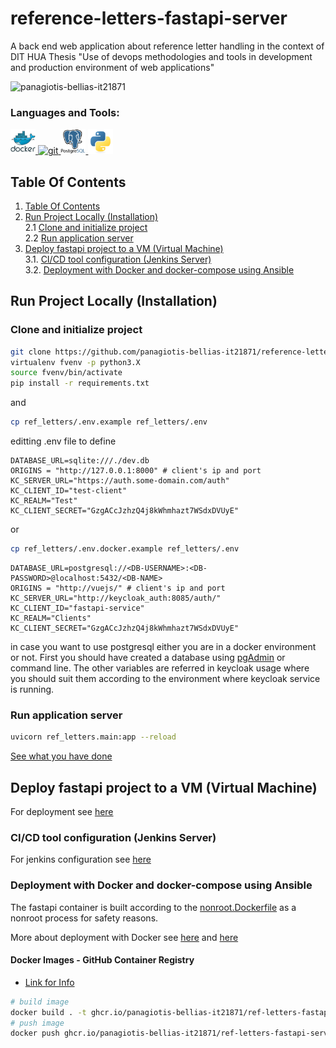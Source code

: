 # reference-letters-fastapi-server
A back end web application about reference letter handling in the context of DIT HUA Thesis "Use of devops methodologies and tools in development and production environment of web applications"

<p align="left"> <img src="https://komarev.com/ghpvc/?username=panagiotis-bellias-it21871&label=Profile%20views&color=0e75b6&style=flat" alt="panagiotis-bellias-it21871" /> </p>

<h3 align="left">Languages and Tools:</h3>
<p align="left"> <a href="https://www.docker.com/" target="_blank"> <img src="https://raw.githubusercontent.com/devicons/devicon/master/icons/docker/docker-original-wordmark.svg" alt="docker" width="40" height="40"/> </a>
<a href="https://git-scm.com/" target="_blank"> <img src="https://www.vectorlogo.zone/logos/git-scm/git-scm-icon.svg" alt="git" width="40" height="40"/> </a> <a href="https://www.postgresql.org" target="_blank"> <img src="https://raw.githubusercontent.com/devicons/devicon/master/icons/postgresql/postgresql-original-wordmark.svg" alt="postgresql" width="40" height="40"/> </a> <a href="https://www.python.org" target="_blank"> <img src="https://raw.githubusercontent.com/devicons/devicon/master/icons/python/python-original.svg" alt="python" width="40" height="40"/> </a>
</p>

<a name="contents"></a>
## Table Of Contents
1. [Table Of Contents](#contents)  
2. [Run Project Locally (Installation)](#locally)   
2.1 [Clone and initialize project](#clone)   
2.2 [Run application server](#run_server)     
3. [Deploy fastapi project to a VM (Virtual Machine)](#deployment)  
3.1. [CI/CD tool configuration (Jenkins Server)](#jenkins)  
3.2. [Deployment with Docker and docker-compose using Ansible](#docker)  

<a name="locally"></a>
## Run Project Locally (Installation)

<a name="clone"></a>
### Clone and initialize project
```bash
git clone https://github.com/panagiotis-bellias-it21871/reference-letters-fastapi-server.git
virtualenv fvenv -p python3.X
source fvenv/bin/activate
pip install -r requirements.txt
```
and
```bash
cp ref_letters/.env.example ref_letters/.env
```
editting .env file to define
```vim
DATABASE_URL=sqlite:///./dev.db
ORIGINS = "http://127.0.0.1:8000" # client's ip and port
KC_SERVER_URL="https://auth.some-domain.com/auth"
KC_CLIENT_ID="test-client"
KC_REALM="Test"
KC_CLIENT_SECRET="GzgACcJzhzQ4j8kWhmhazt7WSdxDVUyE"
```
or
```bash
cp ref_letters/.env.docker.example ref_letters/.env
```
```vim
DATABASE_URL=postgresql://<DB-USERNAME>:<DB-PASSWORD>@localhost:5432/<DB-NAME>
ORIGINS = "http://vuejs/" # client's ip and port
KC_SERVER_URL="http://keycloak_auth:8085/auth/"
KC_CLIENT_ID="fastapi-service"
KC_REALM="Clients"
KC_CLIENT_SECRET="GzgACcJzhzQ4j8kWhmhazt7WSdxDVUyE"
```
in case you want to use postgresql either you are in a docker environment or not. First you should have created a database using [pgAdmin](https://www.youtube.com/watch?v=1wvDVBjNDys) or command line.
The other variables are referred in keycloak usage where you should suit them according to the environment where keycloak service is running.

<a name="run_server"></a>
### Run application server
```bash
uvicorn ref_letters.main:app --reload
```

[See what you have done](http://127.0.0.1:8080/)

<a name="deployment"></a>
## Deploy fastapi project to a VM (Virtual Machine)
For deployment see [here](https://github.com/panagiotis-bellias-it21871/reference-letters-system#deploy-fastapi-and-vuejs-projects-to-a-vm-virtual-machine) 

<a name="jenkins"></a>
### CI/CD tool configuration (Jenkins Server)
For jenkins configuration see [here](https://github.com/panagiotis-bellias-it21871/reference-letters-system#cicd-tool-configuration-jenkins-server) 

<a name="docker"></a>
### Deployment with Docker and docker-compose using Ansible

The fastapi container is built according
to the [nonroot.Dockerfile](nonroot.Dockerfile) as a nonroot process for safety reasons.

More about deployment with Docker see [here](https://github.com/panagiotis-bellias-it21871/reference-letters-system#deployment-with-docker-and-docker-compose-using-ansible) and [here](https://github.com/panagiotis-bellias-it21871/ansible-reference-letter-code#docker)


#### Docker Images - GitHub Container Registry

* [Link for Info](https://docs.github.com/en/packages/working-with-a-github-packages-registry/working-with-the-container-registry)

```bash
# build image
docker build . -t ghcr.io/panagiotis-bellias-it21871/ref-letters-fastapi-server:latest -f nonroot.Dockerfile
# push image
docker push ghcr.io/panagiotis-bellias-it21871/ref-letters-fastapi-server:latest
```  